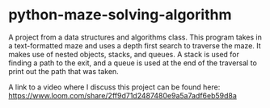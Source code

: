 # python-maze-solving-algorithm

A project from a data structures and algorithms class. This program takes in a text-formatted maze and uses a depth first search to traverse the maze. It makes use of nested objects, stacks, and queues. A stack is used for finding a path to the exit, and a queue is used at the end of the traversal to print out the path that was taken. 

A link to a video where I discuss this project can be found here: https://www.loom.com/share/2ff9d71d2487480e9a5a7adf6eb59d8a